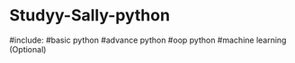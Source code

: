 # Studyy-Sally-python

#include:
#basic python
#advance python
#oop python
#machine learning (Optional)
